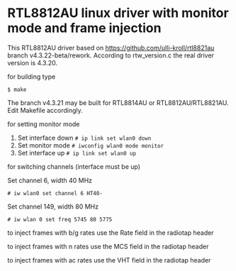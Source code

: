 # RTL8812AU linux driver with monitor mode and frame injection
This RTL8812AU driver based on https://github.com/ulli-kroll/rtl8821au branch v4.3.22-beta/rework.
According to rtw_version.c the real driver version is 4.3.20.

for building type

`$ make`

The branch v4.3.21 may be built for RTL8814AU or RTL8812AU/RTL8821AU. Edit Makefile accordingly. 

for setting monitor mode

1. Set interface down
`# ip link set wlan0 down`
2. Set monitor mode
`# iwconfig wlan0 mode monitor`
3. Set interface up
`# ip link set wlan0 up`

for switching channels (interface must be up)

Set channel 6, width 40 MHz
```
# iw wlan0 set channel 6 HT40-
```
Set channel 149, width 80 MHz
```
# iw wlan 0 set freq 5745 80 5775
```

to inject frames with b/g rates use the Rate field in the radiotap header

to inject frames with n rates use the MCS field in the radiotap header

to inject frames with ac rates use the VHT field in the radiotap header 

